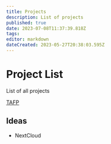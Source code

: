```yaml
---
title: Projects
description: List of projects
published: true
date: 2023-07-08T11:37:39.818Z
tags: 
editor: markdown
dateCreated: 2023-05-27T20:38:03.595Z
---
```


# Project List
List of all projects

[TAFP](/projects/tafp)

## Ideas

* NextCloud
